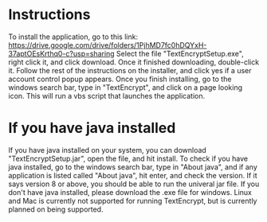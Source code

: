 # Instructions
To install the application, go to this link: https://drive.google.com/drive/folders/1PjhMD7fc0hDQYxH-37aptOEsKrthq0-c?usp=sharing
Select the file "TextEncryptSetup.exe", right click it, and click download. Once it finished downloading, double-click it. 
Follow the rest of the instructions on the installer, and click yes if a user account control popup appears.
Once you finish installing, go to the windows search bar, type in "TextEncrypt", and click on a page looking icon. This will run a vbs script that launches the application.

# If you have java installed
If you have java installed on your system, you can download "TextEncryptSetup.jar", open the file, and hit install.
To check if you have java installed, go to the windows search bar, type in "About java", and if any application is listed called "About java", hit enter, and check the version. If it says version 8 or above, you should be able to run the univeral jar file.
If you don't have java installed, please download the .exe file for windows. Linux and Mac is currently not supported for running TextEncrypt, but is currently planned on being supported.
